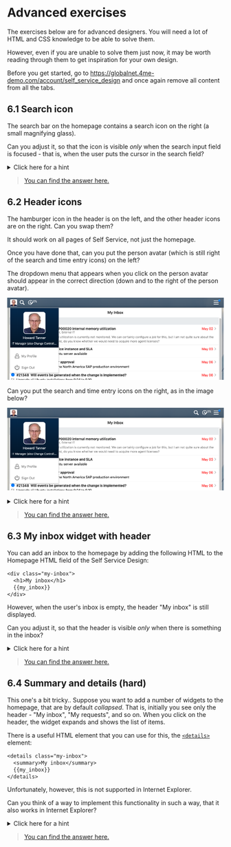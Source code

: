 # Advanced exercises

The exercises below are for advanced designers.
You will need a lot of HTML and CSS knowledge to be able to solve them.

However, even if you are unable to solve them just now, 
it may be worth reading through them to get inspiration for your own design.

Before you get started, 
go to https://globalnet.4me-demo.com/account/self_service_design and once again remove all content from all the tabs.   

## 6.1 Search icon

The search bar on the homepage contains a search icon on the right (a small magnifying glass).

Can you adjust it, so that the icon is visible *only* when the search input field is focused - that is, when the user puts the cursor in the search field?

<details>
  <summary>Click here for a hint</summary>
  Use pseudo-classes and the sibling combinator: https://developer.mozilla.org/en-US/docs/Web/CSS/General_sibling_combinator
</details>

> [You can find the answer here.](answers/exercise-6.md#exercise-61)

## 6.2 Header icons

The hamburger icon in the header is on the left, and the other header icons are on the right.
Can you swap them?

It should work on all pages of Self Service, not just the homepage.

Once you have done that, can you put the person avatar (which is still right of the search and time entry icons) on the left?

The dropdown menu that appears when you click on the person avatar should appear in the correct direction (down and to the right of the person avatar).

![](assets/exercise-6/user-menu-left.png)

Can you put the search and time entry icons on the right, as in the image below?

![](assets/exercise-6/icons-right.png)

<details>
  <summary>Click here for a hint</summary>
  You can solve this using various properties related to CSS flexbox layouts.
  Have a look at https://css-tricks.com/snippets/css/a-guide-to-flexbox/.
</details>

> [You can find the answer here.](answers/exercise-6.md#exercise-62)

## 6.3 My inbox widget with header

You can add an inbox to the homepage by adding the following HTML to the Homepage HTML field of the Self Service Design:

```
<div class="my-inbox">
  <h1>My inbox</h1>
  {{my_inbox}}
</div>
```

However, when the user's inbox is empty, the header "My inbox" is still displayed.

Can you adjust it, so that the header is visible *only* when there is something in the inbox?


<details>
  <summary>Click here for a hint</summary>
  The widget `{{my_inbox_count}}` might come in handy.
</details>

> [You can find the answer here.](answers/exercise-6.md#exercise-63)

## 6.4 Summary and details (hard)

This one's a bit tricky..
Suppose you want to add a number of widgets to the homepage, that are by default *collapsed*.
That is, initially you see only the header - "My inbox", "My requests", and so on.
When you click on the header, the widget expands and shows the list of items.

There is a useful HTML element that you can use for this, the [`<details>`](https://developer.mozilla.org/en-US/docs/Web/HTML/Element/details) element:

```
<details class="my-inbox">
  <summary>My inbox</summary>
  {{my_inbox}}
</details>
```

Unfortunately, however, this is not supported in Internet Explorer.

Can you think of a way to implement this functionality in such a way, that it also works in Internet Explorer?

<details>
  <summary>Click here for a hint</summary>
  Use a hidden checkbox and the sibling combinator: https://developer.mozilla.org/en-US/docs/Web/CSS/General_sibling_combinator
</details>

> [You can find the answer here.](answers/exercise-6.md#exercise-64)

